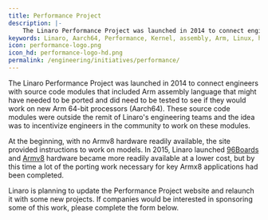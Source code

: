 ```yaml
---
title: Performance Project
description: |-
    The Linaro Performance Project was launched in 2014 to connect engineers with source code modules that included Arm assembly language.
keywords: Linaro, Aarch64, Performance, Kernel, assembly, Arm, Linux, hardware
icon: performance-logo.png
icon_hd: performance-logo-hd.png
permalink: /engineering/initiatives/performance/
---
```

The Linaro Performance Project was launched in 2014 to connect engineers with source code modules that included Arm assembly language that might have needed to be ported and did need to be tested to see if they would work on new Arm 64-bit processors (Aarch64). These source code modules were outside the remit of Linaro's engineering teams and the idea was to incentivize engineers in the community to work on these modules.

At the beginning, with no Armv8 hardware readily available, the site provided instructions to work on models. In 2015, Linaro launched [96Boards](http://www.96boards.org) and [Armv8](/initiatives/armv8/) hardware became more readily available at a lower cost, but by this time a lot of the porting work necessary for key Armx8 applications had been completed.

Linaro is planning to update the Performance Project website and relaunch it with some new projects. If companies would be interested in sponsoring some of this work, please complete the form below.
